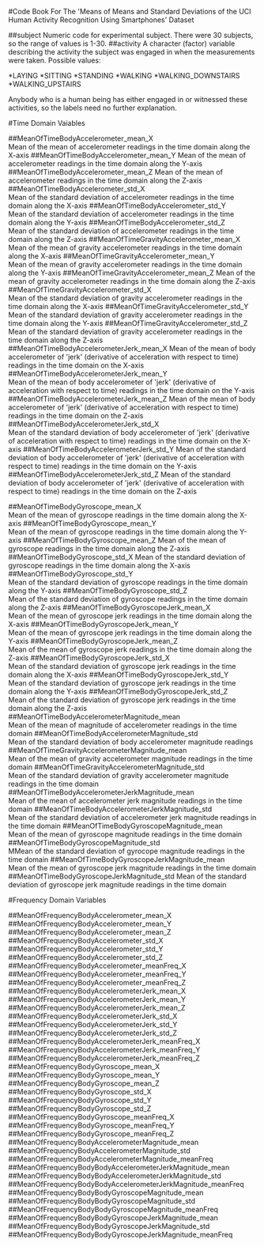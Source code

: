 #Code Book For The 'Means of Means and Standard Deviations of the UCI Human Activity Recognition Using Smartphones' Dataset 
 
##subject
Numeric code for experimental subject. There were 30 subjects, so the range of values is 1-30.
##activity
A character (factor) variable describing the activity the subject was engaged in when the measurements were taken. Possible values:

*LAYING
*SITTING
*STANDING
*WALKING
*WALKING_DOWNSTAIRS
*WALKING_UPSTAIRS

Anybody who is a human being has either engaged in or witnessed these activities, so the labels need no further explanation.

#Time Domain Vaiables

##MeanOfTimeBodyAccelerometer_mean_X                        
Mean of the mean of accelerometer readings in the time domain along the X-axis
##MeanOfTimeBodyAccelerometer_mean_Y
Mean of the mean of accelerometer readings in the time domain along the Y-axis
##MeanOfTimeBodyAccelerometer_mean_Z
Mean of the mean of accelerometer readings in the time domain along the Z-axis
##MeanOfTimeBodyAccelerometer_std_X                         
Mean of the standard deviation of accelerometer readings in the time domain along the X-axis
##MeanOfTimeBodyAccelerometer_std_Y                         
Mean of the standard deviation of accelerometer readings in the time domain along the Y-axis
##MeanOfTimeBodyAccelerometer_std_Z                         
Mean of the standard deviation of accelerometer readings in the time domain along the Z-axis
##MeanOfTimeGravityAccelerometer_mean_X
Mean of the mean of gravity accelerometer readings in the time domain along the X-axis
##MeanOfTimeGravityAccelerometer_mean_Y                     
Mean of the mean of gravity accelerometer readings in the time domain along the Y-axis
##MeanOfTimeGravityAccelerometer_mean_Z
Mean of the mean of gravity accelerometer readings in the time domain along the Z-axis
##MeanOfTimeGravityAccelerometer_std_X                      
Mean of the standard deviation of gravity accelerometer readings in the time domain along the X-axis
##MeanOfTimeGravityAccelerometer_std_Y
Mean of the standard deviation of gravity accelerometer readings in the time domain along the Y-axis
##MeanOfTimeGravityAccelerometer_std_Z                      
Mean of the standard deviation of gravity accelerometer readings in the time domain along the Z-axis
##MeanOfTimeBodyAccelerometerJerk_mean_X
Mean of the mean of body accelerometer of 'jerk' (derivative of acceleration with respect to time) readings in the time domain on the X-axis
##MeanOfTimeBodyAccelerometerJerk_mean_Y                    
Mean of the mean of body accelerometer of 'jerk' (derivative of acceleration with respect to time) readings in the time domain on the Y-axis
##MeanOfTimeBodyAccelerometerJerk_mean_Z
Mean of the mean of body accelerometer of 'jerk' (derivative of acceleration with respect to time) readings in the time domain on the Z-axis
##MeanOfTimeBodyAccelerometerJerk_std_X                     
Mean of the standard deviation of body accelerometer of 'jerk' (derivative of acceleration with respect to time) readings in the time domain on the X-axis
##MeanOfTimeBodyAccelerometerJerk_std_Y
Mean of the standard deviation of body accelerometer of 'jerk' (derivative of acceleration with respect to time) readings in the time domain on the Y-axis
##MeanOfTimeBodyAccelerometerJerk_std_Z
Mean of the standard deviation of body accelerometer of 'jerk' (derivative of acceleration with respect to time) readings in the time domain on the Z-axis

##MeanOfTimeBodyGyroscope_mean_X                            
Mean of the mean of gyroscope readings in the time domain along the X-axis
##MeanOfTimeBodyGyroscope_mean_Y                            
Mean of the mean of gyroscope readings in the time domain along the Y-axis
##MeanOfTimeBodyGyroscope_mean_Z
Mean of the mean of gyroscope readings in the time domain along the Z-axis
##MeanOfTimeBodyGyroscope_std_X
Mean of the standard deviation of gyroscope readings in the time domain along the X-axis
##MeanOfTimeBodyGyroscope_std_Y                             
Mean of the standard deviation of gyroscope readings in the time domain along the Y-axis
##MeanOfTimeBodyGyroscope_std_Z                             
Mean of the standard deviation of gyroscope readings in the time domain along the Z-axis
##MeanOfTimeBodyGyroscopeJerk_mean_X                        
Mean of the mean of gyroscope jerk readings in the time domain along the X-axis
##MeanOfTimeBodyGyroscopeJerk_mean_Y                        
Mean of the mean of gyroscope jerk readings in the time domain along the Y-axis
##MeanOfTimeBodyGyroscopeJerk_mean_Z                        
Mean of the mean of gyroscope jerk readings in the time domain along the Z-axis
##MeanOfTimeBodyGyroscopeJerk_std_X                         
Mean of the standard deviation of gyroscope jerk readings in the time domain along the X-axis
##MeanOfTimeBodyGyroscopeJerk_std_Y                         
Mean of the standard deviation of gyroscope jerk readings in the time domain along the Y-axis
##MeanOfTimeBodyGyroscopeJerk_std_Z                         
Mean of the standard deviation of gyroscope jerk readings in the time domain along the Z-axis
##MeanOfTimeBodyAccelerometerMagnitude_mean                 
Mean of the mean of magnitude of accelerometer readings in the time domain
##MeanOfTimeBodyAccelerometerMagnitude_std                  
Mean of the standard deviation of body accelerometer magnitude readings
##MeanOfTimeGravityAccelerometerMagnitude_mean              
Mean of the mean of gravity accelerometer magnitude readings in the time domain
##MeanOfTimeGravityAccelerometerMagnitude_std               
Mean of the standard deviation of gravity accelerometer magnitude readings in the time domain
##MeanOfTimeBodyAccelerometerJerkMagnitude_mean             
Mean of the mean of accelerometer jerk magnitude readings in the time domain
##MeanOfTimeBodyAccelerometerJerkMagnitude_std              
Mean of the standard deviation of accelerometer jerk magnitude readings in the time domain
##MeanOfTimeBodyGyroscopeMagnitude_mean                     
Mean of the mean of gyroscope magnitude readings in the time domain
##MeanOfTimeBodyGyroscopeMagnitude_std                      
MMean of the standard deviation of gyrocope magnitude readings in the time domain
##MeanOfTimeBodyGyroscopeJerkMagnitude_mean                 
Mean of the mean of gyroscope jerk magnitude readings in the time domain
##MeanOfTimeBodyGyroscopeJerkMagnitude_std
Mean of the standard deviation of gyroscope jerk magnitude readings in the time domain

#Frequency Domain Variables

##MeanOfFrequencyBodyAccelerometer_mean_X                   
##MeanOfFrequencyBodyAccelerometer_mean_Y                   
##MeanOfFrequencyBodyAccelerometer_mean_Z                   
##MeanOfFrequencyBodyAccelerometer_std_X                    
##MeanOfFrequencyBodyAccelerometer_std_Y                    
##MeanOfFrequencyBodyAccelerometer_std_Z                    
##MeanOfFrequencyBodyAccelerometer_meanFreq_X               
##MeanOfFrequencyBodyAccelerometer_meanFreq_Y               
##MeanOfFrequencyBodyAccelerometer_meanFreq_Z               
##MeanOfFrequencyBodyAccelerometerJerk_mean_X               
##MeanOfFrequencyBodyAccelerometerJerk_mean_Y               
##MeanOfFrequencyBodyAccelerometerJerk_mean_Z               
##MeanOfFrequencyBodyAccelerometerJerk_std_X                
##MeanOfFrequencyBodyAccelerometerJerk_std_Y                
##MeanOfFrequencyBodyAccelerometerJerk_std_Z                
##MeanOfFrequencyBodyAccelerometerJerk_meanFreq_X           
##MeanOfFrequencyBodyAccelerometerJerk_meanFreq_Y           
##MeanOfFrequencyBodyAccelerometerJerk_meanFreq_Z           
##MeanOfFrequencyBodyGyroscope_mean_X                       
##MeanOfFrequencyBodyGyroscope_mean_Y                       
##MeanOfFrequencyBodyGyroscope_mean_Z                       
##MeanOfFrequencyBodyGyroscope_std_X                        
##MeanOfFrequencyBodyGyroscope_std_Y                        
##MeanOfFrequencyBodyGyroscope_std_Z                        
##MeanOfFrequencyBodyGyroscope_meanFreq_X                   
##MeanOfFrequencyBodyGyroscope_meanFreq_Y                   
##MeanOfFrequencyBodyGyroscope_meanFreq_Z                   
##MeanOfFrequencyBodyAccelerometerMagnitude_mean            
##MeanOfFrequencyBodyAccelerometerMagnitude_std             
##MeanOfFrequencyBodyAccelerometerMagnitude_meanFreq        
##MeanOfFrequencyBodyBodyAccelerometerJerkMagnitude_mean    
##MeanOfFrequencyBodyBodyAccelerometerJerkMagnitude_std     
##MeanOfFrequencyBodyBodyAccelerometerJerkMagnitude_meanFreq
##MeanOfFrequencyBodyBodyGyroscopeMagnitude_mean            
##MeanOfFrequencyBodyBodyGyroscopeMagnitude_std             
##MeanOfFrequencyBodyBodyGyroscopeMagnitude_meanFreq        
##MeanOfFrequencyBodyBodyGyroscopeJerkMagnitude_mean        
##MeanOfFrequencyBodyBodyGyroscopeJerkMagnitude_std         
##MeanOfFrequencyBodyBodyGyroscopeJerkMagnitude_meanFreq  
